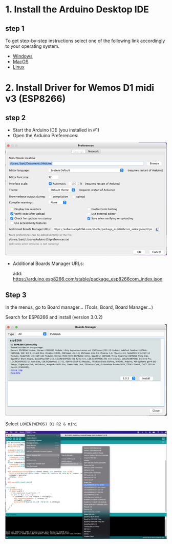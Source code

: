 # 1. Install the Arduino Desktop IDE
## step 1
To get step-by-step instructions select one of the following link accordingly to your operating system.

- [Windows](https://docs.arduino.cc/software/ide-v1/tutorials/Windows)
- [MacOS](https://docs.arduino.cc/software/ide-v1/tutorials/macOS)
- [Linux](https://docs.arduino.cc/software/ide-v1/tutorials/Linux)

# 2. Install Driver for Wemos D1 midi v3 (ESP8266)
## step 2
- Start the Arduino IDE (you installed in #1)
- Open the Arduino Preferences:

![Preferences](res/Preference.png)

- Additional Boards Manager URLs: 

  add: https://arduino.esp8266.com/stable/package_esp8266com_index.json

## Step 3
In the menus, go to Board manager... (Tools, Board, Board Manager...)

Search for ESP8266 and install (version 3.0.2)

![BoardManager](res/boardmanager.png)

Select `LONIN(WEMOS) D1 R2 & mini`

![Board](res/board.png)
